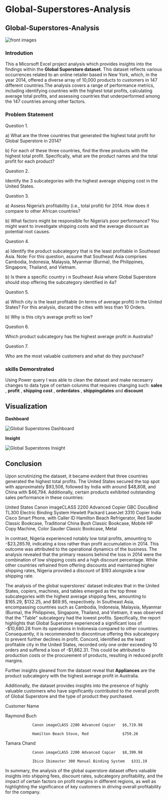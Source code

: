 # Global-Superstores-Analysis

## Global-Superstores-Analysis

![front images](https://github.com/OLADOTUN29/Global-Superstores-Analysis/assets/146092893/459e2043-6d36-4fa7-932f-2d3fd0a15e75)


### Introdution

This a Micorsoft Excel project analysis which provides insights into the findings within the **Global Superstore dataset**. This dataset reflects various occurrences related to an online retailer based in New York, which, in the year 2014, offered a diverse array of 10,000 products to customers in 147 different countries.The analysis covers a range of performance metrics, including identifying countries with the highest total profits, calculating average total profits, and assessing countries that underperformed among the 147 countries among other factors.

### Problem Statement

Question 1.

a) What are the three countries that generated the highest total profit for Global Superstore in 2014?

b) For each of these three countries, find the three products with the highest total profit. Specifically,
what are the product names and the total profit for each product?

Question 2.

Identify the 3 subcategories with the highest average shipping cost in the United States.

Question 3.

a) Assess Nigeria’s profitability (i.e., total profit) for 2014. How does it compare to other African
countries?

b) What factors might be responsible for Nigeria’s poor performance? You might want to investigate
shipping costs and the average discount as potential root causes.

Question 4.

a) Identify the product subcategory that is the least profitable in Southeast Asia.
Note: For this question, assume that Southeast Asia comprises Cambodia, Indonesia, Malaysia, Myanmar
(Burma), the Philippines, Singapore, Thailand, and Vietnam.

b) Is there a specific country i n Southeast Asia where Global Superstore should stop offering the
subcategory identified in 4a?

Question 5.

a) Which city is the least profitable (in terms of average profit) in the United States? For this analysis,
discard the cities with less than 10 Orders.

b) Why is this city’s average profit so low?

Question 6.

Which product subcategory has the highest average profit in Australia?

Question 7.

Who are the most valuable customers and what do they purchase?

### skills Demorstrated

Using Power query I was able to clean the dataset and make necesarry changes to data type of certain colunms that requires changing such:
**sales** , **profit** , **shipping cost** , **orderdates** , **shippingdates** and **discount**

## Visualization

**Dashboard**

![Global Superstores Dashboard](https://github.com/OLADOTUN29/Global-Superstores-Analysis/assets/146092893/213b75f6-3fcc-4732-a6fe-f431375163db) 

**Insight**

![Global Superstores Insight](https://github.com/OLADOTUN29/Global-Superstores-Analysis/assets/146092893/79867741-ae47-4905-b6ba-e550da076812) 

## Conclusion 

Upon scrutinizing the dataset, it became evident that three countries generated the highest total profits. The United States secured the top spot with approximately $93,508, followed by India with around $48,808, and China with $46,794. Additionally, certain products exhibited outstanding sales performance in these countries:

United States
Canon imageCLASS 2200 Advanced Copier
GBC DocuBind TL300 Electric Binding System
Hewlett Packard LaserJet 3310 Copier
India
Cisco Smart Phone, with Caller ID
Hamilton Beach Refrigerator, Red
Sauder Classic Bookcase, Traditional
China
Bush Classic Bookcase, Mobile
HP Copy Machine, Color
Sauder Classic Bookcase, Metal

In contrast, Nigeria experienced notably low total profits, amounting to -$23,285.19, indicating a loss rather than profit accumulation in 2014. This outcome was attributed to the operational dynamics of the business. The analysis revealed that the primary reasons behind the loss in 2014 were the combination of low shipping costs and a high discount percentage. While other countries refrained from offering discounts and maintained higher shipping rates, Nigeria provided a discount of $193 alongside a low shipping rate.

The analysis of the global superstores' dataset indicates that in the United States, copiers, machines, and tables emerged as the top three subcategories with the highest average shipping fees, amounting to $165.29, $132.25, and $69.95, respectively.
In Southeast Asia, encompassing countries such as Cambodia, Indonesia, Malaysia, Myanmar (Burma), the Philippines, Singapore, Thailand, and Vietnam, it was observed that the "Table" subcategory had the lowest profits. Specifically, the report highlights that Global Superstore experienced a significant loss of -$10,680.28 from its operations in Indonesia compared to other countries. Consequently, it is recommended to discontinue offering this subcategory to prevent further declines in profit.
Concord, identified as the least profitable city in the United States, recorded only one order exceeding 10 orders and suffered a loss of -$1,862.31. This could be attributed to production costs or the procurement of products, resulting in reduced profit margins.

Further insights gleaned from the dataset reveal that **Appliances** are the product subcategory with the highest average profit in Australia.

Additionally, the dataset provides insights into the presence of highly valuable customers who have significantly contributed to the overall profit of Global Superstore and the type of product they purchased.

Customer Name 	 

Raymond Buch

	            Canon imageCLASS 2200 Advanced Copier	$6,719.98
             
	            Hamilton Beach Stove, Red            	$759.26
             
Tamara Chand	

	            Canon imageCLASS 2200 Advanced Copier	$8,399.98
             
	            Ibico Ibimaster 300 Manual Binding System	$331.19

In summary, the analysis of the global superstore dataset offers valuable insights into shipping fees, discount rates, subcategory profitability, and the impact of certain factors on profit margins in different regions, as well as highlighting the significance of key customers in driving overall profitability for the company.






